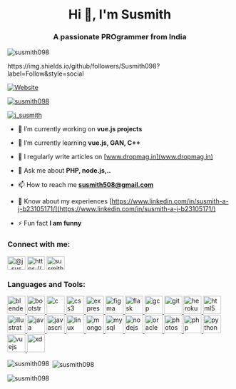 <h1 align="center">Hi 👋, I'm Susmith</h1>
<h3 align="center">A passionate PROgrammer from India</h3>

<p align="left"> <img src="https://komarev.com/ghpvc/?username=susmith098&label=Profile%20views&color=0e75b6&style=flat" alt="susmith098" /> </p> https://img.shields.io/github/followers/Susmith098?label=Follow&style=social

[![Website](https://img.shields.io/website?label=dropmag.in&style=for-the-badge&url=https%3A%2F%2Fdropmag.in)](www.dropmag.in)

<p align="left"> <a href="https://github.com/ryo-ma/github-profile-trophy"><img src="https://github-profile-trophy.vercel.app/?username=susmith098" alt="susmith098" /></a> </p>

<p align="left"> <a href="https://twitter.com/j_susmith" target="blank"><img src="https://img.shields.io/twitter/follow/j_susmith?logo=twitter&style=for-the-badge" alt="j_susmith" /></a> </p>

- 🔭 I’m currently working on **vue.js projects**

- 🌱 I’m currently learning **vue.js, GAN, C++**

- 📝 I regularly write articles on [www.dropmag.in](www.dropmag.in)

- 💬 Ask me about **PHP, node.js,..**

- 📫 How to reach me **susmith508@gmail.com**

- 📄 Know about my experiences [https://www.linkedin.com/in/susmith-a-j-b23105171/](https://www.linkedin.com/in/susmith-a-j-b23105171/)

- ⚡ Fun fact **I am funny**

<h3 align="left">Connect with me:</h3>
<p align="left">
<a href="https://twitter.com/@j_susmith" target="blank"><img align="center" src="https://cdn.jsdelivr.net/npm/simple-icons@3.0.1/icons/twitter.svg" alt="@j_susmith" height="30" width="40" /></a>
<a href="https://linkedin.com/in/https://www.linkedin.com/in/susmith-a-j-b23105171/" target="blank"><img align="center" src="https://cdn.jsdelivr.net/npm/simple-icons@3.0.1/icons/linkedin.svg" alt="https://www.linkedin.com/in/susmith-a-j-b23105171/" height="30" width="40" /></a>
<a href="https://fb.com/susmith a j" target="blank"><img align="center" src="https://cdn.jsdelivr.net/npm/simple-icons@3.0.1/icons/facebook.svg" alt="susmith a j" height="30" width="40" /></a>
</p>

<h3 align="left">Languages and Tools:</h3>
<p align="left"> <a href="https://www.blender.org/" target="_blank"> <img src="https://download.blender.org/branding/community/blender_community_badge_white.svg" alt="blender" width="40" height="40"/> </a> <a href="https://getbootstrap.com" target="_blank"> <img src="https://devicons.github.io/devicon/devicon.git/icons/bootstrap/bootstrap-plain.svg" alt="bootstrap" width="40" height="40"/> </a> <a href="https://www.cprogramming.com/" target="_blank"> <img src="https://devicons.github.io/devicon/devicon.git/icons/c/c-original.svg" alt="c" width="40" height="40"/> </a> <a href="https://www.w3schools.com/css/" target="_blank"> <img src="https://devicons.github.io/devicon/devicon.git/icons/css3/css3-original-wordmark.svg" alt="css3" width="40" height="40"/> </a> <a href="https://expressjs.com" target="_blank"> <img src="https://devicons.github.io/devicon/devicon.git/icons/express/express-original-wordmark.svg" alt="express" width="40" height="40"/> </a> <a href="https://www.figma.com/" target="_blank"> <img src="https://www.vectorlogo.zone/logos/figma/figma-icon.svg" alt="figma" width="40" height="40"/> </a> <a href="https://flask.palletsprojects.com/" target="_blank"> <img src="https://www.vectorlogo.zone/logos/pocoo_flask/pocoo_flask-icon.svg" alt="flask" width="40" height="40"/> </a> <a href="https://cloud.google.com" target="_blank"> <img src="https://www.vectorlogo.zone/logos/google_cloud/google_cloud-icon.svg" alt="gcp" width="40" height="40"/> </a> <a href="https://git-scm.com/" target="_blank"> <img src="https://www.vectorlogo.zone/logos/git-scm/git-scm-icon.svg" alt="git" width="40" height="40"/> </a> <a href="https://heroku.com" target="_blank"> <img src="https://www.vectorlogo.zone/logos/heroku/heroku-icon.svg" alt="heroku" width="40" height="40"/> </a> <a href="https://www.w3.org/html/" target="_blank"> <img src="https://devicons.github.io/devicon/devicon.git/icons/html5/html5-original-wordmark.svg" alt="html5" width="40" height="40"/> </a> <a href="https://www.adobe.com/in/products/illustrator.html" target="_blank"> <img src="https://www.vectorlogo.zone/logos/adobe_illustrator/adobe_illustrator-icon.svg" alt="illustrator" width="40" height="40"/> </a> <a href="https://www.java.com" target="_blank"> <img src="https://devicons.github.io/devicon/devicon.git/icons/java/java-original-wordmark.svg" alt="java" width="40" height="40"/> </a> <a href="https://developer.mozilla.org/en-US/docs/Web/JavaScript" target="_blank"> <img src="https://devicons.github.io/devicon/devicon.git/icons/javascript/javascript-original.svg" alt="javascript" width="40" height="40"/> </a> <a href="https://www.linux.org/" target="_blank"> <img src="https://devicons.github.io/devicon/devicon.git/icons/linux/linux-original.svg" alt="linux" width="40" height="40"/> </a> <a href="https://www.mongodb.com/" target="_blank"> <img src="https://devicons.github.io/devicon/devicon.git/icons/mongodb/mongodb-original-wordmark.svg" alt="mongodb" width="40" height="40"/> </a> <a href="https://www.mysql.com/" target="_blank"> <img src="https://devicons.github.io/devicon/devicon.git/icons/mysql/mysql-original-wordmark.svg" alt="mysql" width="40" height="40"/> </a> <a href="https://nodejs.org" target="_blank"> <img src="https://devicons.github.io/devicon/devicon.git/icons/nodejs/nodejs-original-wordmark.svg" alt="nodejs" width="40" height="40"/> </a> <a href="https://www.oracle.com/" target="_blank"> <img src="https://devicons.github.io/devicon/devicon.git/icons/oracle/oracle-original.svg" alt="oracle" width="40" height="40"/> </a> <a href="https://www.photoshop.com/en" target="_blank"> <img src="https://devicons.github.io/devicon/devicon.git/icons/photoshop/photoshop-plain.svg" alt="photoshop" width="40" height="40"/> </a> <a href="https://www.php.net" target="_blank"> <img src="https://devicons.github.io/devicon/devicon.git/icons/php/php-original.svg" alt="php" width="40" height="40"/> </a> <a href="https://www.python.org" target="_blank"> <img src="https://devicons.github.io/devicon/devicon.git/icons/python/python-original.svg" alt="python" width="40" height="40"/> </a> <a href="https://vuejs.org/" target="_blank"> <img src="https://devicons.github.io/devicon/devicon.git/icons/vuejs/vuejs-original-wordmark.svg" alt="vuejs" width="40" height="40"/> </a> <a href="https://www.adobe.com/products/xd.html" target="_blank"> <img src="https://cdn.worldvectorlogo.com/logos/adobe-xd.svg" alt="xd" width="40" height="40"/> </a> </p>

<p><img align="left" src="https://github-readme-stats.vercel.app/api/top-langs?username=susmith098&show_icons=true&locale=en&layout=compact" alt="susmith098" /></p>

<p>&nbsp;<img align="center" src="https://github-readme-stats.vercel.app/api?username=susmith098&show_icons=true&locale=en" alt="susmith098" /></p>

<p><img align="center" src="https://github-readme-streak-stats.herokuapp.com/?user=susmith098&" alt="susmith098" /></p>
